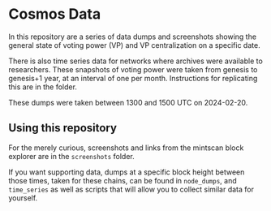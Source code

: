 # Cosmos Data

In this repository are a series of data dumps and screenshots showing the general state of voting power (VP) and VP centralization on a specific date.

There is also time series data for networks where archives were available to researchers. These snapshots of voting power were taken from genesis to genesis+1 year, at an interval of one per month. Instructions for replicating this are in the folder.

These dumps were taken between 1300 and 1500 UTC on 2024-02-20.

## Using this repository

For the merely curious, screenshots and links from the mintscan block explorer are in the `screenshots` folder.

If you want supporting data, dumps at a specific block height between those times, taken for these chains, can be found in `node_dumps`, and `time_series` as well as scripts that will allow you to collect similar data for yourself.
